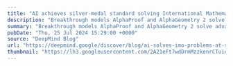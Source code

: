 ```yaml
---
title: "AI achieves silver-medal standard solving International Mathematical Olympiad problems"
description: "Breakthrough models AlphaProof and AlphaGeometry 2 solve advanced reasoning problems in mathematics"
summary: "Breakthrough models AlphaProof and AlphaGeometry 2 solve advanced reasoning problems in mathematics"
pubDate: "Thu, 25 Jul 2024 15:29:00 +0000"
source: "DeepMind Blog"
url: "https://deepmind.google/discover/blog/ai-solves-imo-problems-at-silver-medal-level/"
thumbnail: "https://lh3.googleusercontent.com/2A21eFt7wdDrmMzzkenrCTuioLWGFdzU5Ao5dPH9yPtAw6QNHxZcDmoQA2_ZriU2gMjX8mzEOtfPbMCRuL5kVzLoz6efLgqT_foBXU3pxKBXTTOXXpc=w1200-h630-n-nu"
---
```


